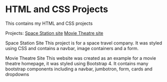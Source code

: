 # HTML and CSS Projects
 This contains my HTML and CSS projects

Projects:
[Space Station site](https://github.com/JStaudt96/HTML-and-CSS-Projects/blob/main/Project/index.html)
[Movie Theatre site](https://github.com/JStaudt96/HTML-and-CSS-Projects/blob/main/One-Page%20Website/bootstrap4_Project/academy_cinemas.html)

Space Station Site
This project is for a space travel company. It was styled using CSS and contains a navbar, image containers and a form.

Movie Theatre Site
This website was created as an example for a movie theatre homepage, it was styled using Bootstrap 4. It contains many bootstrap components including a navbar, jumbotron, form, cards and dropdowns
